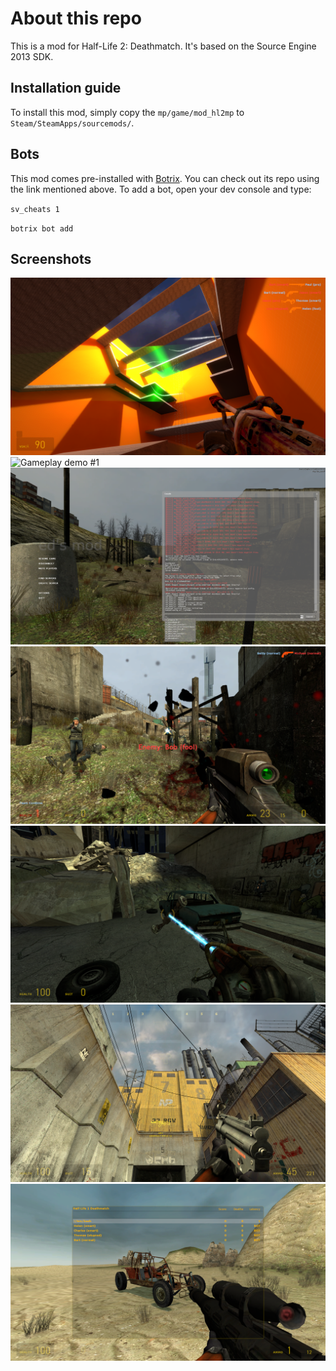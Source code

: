 # About this repo
This is a mod for Half-Life 2: Deathmatch. It's based on the Source Engine 2013 SDK.

## Installation guide
To install this mod, simply copy the `mp/game/mod_hl2mp` to `Steam/SteamApps/sourcemods/`.

## Bots
This mod comes pre-installed with [Botrix](https://github.com/borzh/botrix). You can check out its repo using the link mentioned above. To add a bot, open your dev console and type:

`sv_cheats 1`

`botrix bot add`

## Screenshots
![Gameplay demo #0](res/jumpspace.png)
![Gameplay demo #1](res/firefight1.png)
![Dev console](res/console.png)
![Gameplay demo #2](res/firefight2.png)
![PhysGun](res/physics.png)
![Weapon selection](res/random.png)
![Vehicle test](res/buggy.png)
